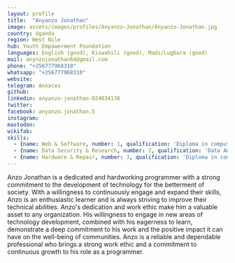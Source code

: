```yaml
---
layout: profile
title:  "Anyanzo Jonathan"
image: assets/images/profiles/Anyanzo-Jonathan/Anyanzo-Jonathan.jpg
country: Uganda
region: West Nile
hub: Youth Empowerment Foundation
languages: English (good), Kiswahili (good), Madi/Lugbara (good)
mail: anynzojonathan64@gmail.com
phone: "+256777968310"
whatsapp: "+256777968310"
website: 
telegram: Anxaces
github: 
linkedin: anyanzo-jonathan-924834138
twitter: 
facebook: anyanzo.jonathan.5
instagram: 
mastodon: 
wikifab:
skills:
  - {name: Web & Software, number: 1, qualification: 'Diploma in computer science'}
  - {name: Data Security & Research, number: 2, qualification: 'Data Analyst - Certificate in data science'} 
  - {name: Hardware & Repair, number: 3, qualification: 'Diploma in computer science'}
---
```

Anzo Jonathan is a dedicated and hardworking programmer with a strong commitment to the development of technology for the betterment of society. With a willingness to continuously engage and expand their skills, Anzo is an enthusiastic learner and is always striving to improve their technical abilities.
Anzo's dedication and work ethic make him a valuable asset to any organization. His willingness to engage in new areas of technology development, combined with his eagerness to learn, demonstrate a deep commitment to his work and the positive impact it can have on the well-being of communities. Anzo is a reliable and dependable professional who brings a strong work ethic and a commitment to continuous growth to his role as a programmer.
